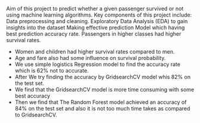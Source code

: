 Aim of this project to predict whether a given passenger survived or not using machine learning algorithms.
Key components of this project include:
Data preprocessing and cleaning. 
Exploratory Data Analysis (EDA) to gain insights into the dataset
Making effective prediction Model which having best prediction accuracy rate.
Passengers in higher classes had higher survival rates.
- Women and children had higher survival rates compared to men.
- Age and fare also had some influence on survival probability.
- We use simple logistics Regression model to find the accuracy rate which is 62% not to accurate.
- After We try finding the accuracy by GridsearchCV model whis 82% on the test set.
- We find that the GridsearchCV model is more time consuming with some best accuracy
- Then we find that The Random Forest model achieved an accuracy of 84% on the test set and also it is not too much time takes as compared to GridsearchCV.
